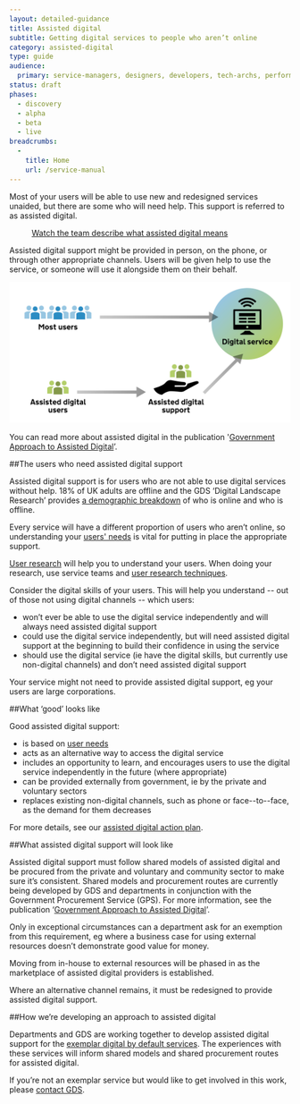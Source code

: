 ```yaml
---
layout: detailed-guidance
title: Assisted digital
subtitle: Getting digital services to people who aren’t online
category: assisted-digital
type: guide
audience:
  primary: service-managers, designers, developers, tech-archs, performance-analysts, user-researchers
status: draft
phases:
  - discovery
  - alpha
  - beta
  - live
breadcrumbs:
  -
    title: Home
    url: /service-manual
---
```


Most of your users will be able to use new and redesigned services unaided, but there are some who will need help. This support is referred to as assisted digital.

<figure class="media-player-wrapper video">
	<a href="https://www.youtube.com/watch?v=CnCCmwxdPWQ">Watch the team describe what assisted digital means</a
	>
</figure>

Assisted digital support might be provided in person, on the phone, or through other appropriate channels. Users will be given help to use the service, or someone will use it alongside them on their behalf.

<img src="/service-manual/assets/images/ad-image.jpg" alt="Diagram showing the digital and assisted digital routes to a digital service" />

You can read more about assisted digital in the publication '[Government Approach to Assisted Digital](http://publications.cabinetoffice.gov.uk/digital/assisted/)’.

##The users who need assisted digital support

Assisted digital support is for users who are not able to use digital services without help. 18% of UK adults are offline and the GDS ‘Digital Landscape Research’ provides [a demographic breakdown](http://publications.cabinetoffice.gov.uk/digital/research/#fig-5) of who is online and who is offline.

Every service will have a different proportion of users who aren’t online, so understanding your [users' needs](/service-manual/user-centred-design/user-needs.html) is vital for putting in place the appropriate support.

[User research](/service-manual/user-centred-design/introduction-to-user-research.html) will help you to understand your users. When doing your research, use service teams and [user research techniques](/service-manual/user-centred-design/user-research#tips-for-user-research).

Consider the digital skills of your users. This will help you understand -- out of those not using digital channels -- which users:

* won’t ever be able to use the digital service independently and will always need assisted digital support
* could use the digital service independently, but will need assisted digital support at the beginning to build their confidence in using the service
* should use the digital service (ie have the digital skills, but currently use non-digital channels) and don’t need assisted digital support

Your service might not need to provide assisted digital support, eg your users are large corporations.

##What ‘good’ looks like

Good assisted digital support:

* is based on [user needs](/service-manual/user-centred-design/user-needs.html)
* acts as an alternative way to access the digital service
* includes an opportunity to learn, and encourages users to use the digital service independently in the future (where appropriate)
* can be provided externally from government, ie by the private and voluntary sectors
* replaces existing non-digital channels, such as phone or face--to--face, as the demand for them decreases

For more details, see our [assisted digital action plan](/service-manual/assisted-digital/action-plan.html).

##What assisted digital support will look like

Assisted digital support must follow shared models of assisted digital and be procured from the private and voluntary and community sector to make sure it’s consistent. Shared models and procurement routes are currently being developed by GDS and departments in conjunction with the Government Procurement Service (GPS). For more information, see the publication ‘[Government Approach to Assisted Digital](http://publications.cabinetoffice.gov.uk/digital/assisted/)’.

Only in exceptional circumstances can a department ask for an exemption from this requirement, eg where a business case for using external resources doesn’t demonstrate good value for money.

Moving from in-house to external resources will be phased in as the marketplace of assisted digital providers is established.

Where an alternative channel remains, it must be redesigned to provide assisted digital support.

##How we’re developing an approach to assisted digital

Departments and GDS are working together to develop assisted digital support for the [exemplar digital by default services](https://www.gov.uk/transformation). The experiences with these services will inform shared models and shared procurement routes for assisted digital.

If you’re not an exemplar service but would like to get involved in this work, please [contact GDS](/service-manual/feedback).
